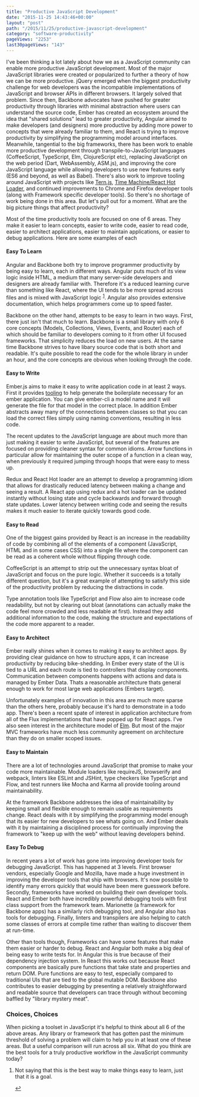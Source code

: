 ```yaml
---
title: "Productive JavaScript Development"
date: "2015-11-25 14:43:46+00:00"
layout: "post"
path: "/2015/11/25/productive-javascript-development"
category: "software-productivity"
pageViews: "2253"
last30pageViews: "143"
---
```


I've been thinking a lot lately about how we as a JavaScript community can enable more productive JavaScript development.  Most of the major JavaScript libraries were created or popularized to further a theory of how we can be more productive.  jQuery emerged when the biggest productivity challenge for web developers was the incompatible implementations of JavaScript and browser APIs in different browsers.  It largely solved that problem.  Since then, Backbone advocates have pushed for greater productivity through libraries with minimal abstraction where users can understand the source code, Ember has created an ecosystem around the idea that "shared solutions" lead to greater productivity, Angular aimed to make developers (and designers) more productive by adding more power to concepts that were already familiar to them, and React is trying to improve productivity by simplifying the programming model around interfaces.  Meanwhile, tangential to the big frameworks, there has been work to enable more productive development through transpile-to-JavaScript languages (CoffeeScript, TypeScript, Elm, ClojureScript etc), replacing JavaScript on the web period (Dart, WebAssembly, ASM.js), and improving the core JavaScript language while allowing developers to use new features early (ES6 and beyond, as well as Babel).  There's also work to improve tooling around JavaScript with projects like [Tern.js][tern], [Time Machine/React Hot Loader][timemachine], and continued improvements to Chrome and Firefox developer tools (along with Framework specific developer tools). So there's no shortage of work being done in this area.  But let's pull out for a moment.  What are the big picture things that affect productivity?

Most of the time productivity tools are focused on one of 6 areas.  They make it easier to learn concepts,  easier to write code, easier to read code, easier to architect applications, easier to maintain applications, or easier to debug applications. Here are some examples of each

#### Easy To Learn

Angular and Backbone both try to improve programmer productivity by being easy to learn, each in different ways.  Angular puts much of its view logic inside HTML, a medium that many server-side developers and designers are already familiar with.  Therefore it's a reduced learning curve than something like React, where the UI tends to be more spread across files and is mixed with JavaScript logic <sup id="fnref:1">[1](#fn:1)</sup>.  Angular also provides extensive documentation, which helps programmers come up to speed faster.  

Backbone on the other hand, attempts to be easy to learn in two ways.  First, there just isn't that much to learn.  Backbone is a small library with only 6 core concepts (Models, Collections, Views, Events, and Router) each of which should be familiar to developers coming to it from other UI focused frameworks.  That simplicity reduces the load on new users.  At the same time Backbone strives to have libary source code that is both short and readable.  It's quite possible to read the code for the whole library in under an hour, and the core concepts are obvious when looking through the code.

#### Easy to Write

Ember.js aims to make it easy to write application code in at least 2 ways.  First it provides [tooling][embercli] to help generate the boilerplate necessary for an ember application.  You can give ember-cli a model name and it will generate the file for that model in the correct place.  In addition Ember abstracts away many of the connections between classes so that you can load the correct files simply using naming conventions, resulting in less code.  

The recent updates to the JavaScript language are about much more than just making it easier to write JavaScript, but several of the features are focused on providing cleaner syntax for common idioms.  Arrow functions in particular allow for maintaining the outer scope of a function in a clean way, when previously it required jumping through hoops that were easy to mess up.

Redux and React Hot loader are an attempt to develop a programming idiom that allows for drastically reduced latency between making a change and seeing a result.  A React app using redux and a hot loader can be updated instantly without losing state and cycle backwards and forward through state updates.  Lower latency between writing code and seeing the results makes it much easier to iterate quickly towards good code.

#### Easy to Read

One of the biggest gains provided by React is an increase in the readability of code by combining all of the elements of a component (JavaScript, HTML and in some cases CSS) into a single file where the component can be read as a coherent whole without flipping through code.

CoffeeScript is an attempt to strip out the unnecessary syntax bloat of JavaScript and focus on the pure logic.  Whether it succeeds is a totally different question, but it's a great example of attempting to satisfy this side of the productivity problem by reducing the distractions in code.

Type annotation tools like TypeScript and Flow also aim to increase code readability, but not by clearing out bloat (annotations can actually make the code feel more crowded and less readable at first).  Instead they add additional information to the code, making the structure and expectations of the code more apparent to a reader.


#### Easy to Architect

Ember really shines when it comes to making it easy to architect apps.  By providing clear guidance on how to structure apps, it can increase productivity by reducing bike-shedding.  In Ember every state of the UI is tied to a URL and each route is tied to controllers that display components.  Communication between components happens with actions and data is managed by Ember Data.  Thats a reasonable architecture thats general enough to work for most large web applications (Embers target).

Unfortunately examples of innovation in this area are much more sparse than the others here, probably because it's hard to demonstrate in a todo app.  There's been a recent spate of interest in application architecture from all of the Flux implementations that have popped up for React apps.  I've also seen interest in the architecture model of [Elm][elm].  But most of the major MVC frameworks have much less community agreement on architecture than they do on smaller scoped issues.


#### Easy to Maintain

There are a lot of technologies around JavaScript that promise to make your code more maintainable.  Module loaders like requireJS, browserify and webpack, linters like ESLint and JSHint, type checkers like TypeScript and Flow, and test runners like Mocha and Karma all provide tooling around maintainability.

At the framework Backbone addresses the idea of maintainability by keeping small and flexible enough to remain usable as requirements change.  React deals with it by simplifying the programming model enough that its easier for new developers to see whats going on.  And Ember deals with it by maintaining a disciplined process for continually improving the framework to "keep up with the web" without leaving developers behind.

#### Easy To Debug

In recent years a lot of work has gone into improving developer tools for debugging JavaScript. This has happened at 3 levels.  First browser vendors, especially Google and Mozilla,  have made a huge investment in improving the developer tools that ship with browsers.  It's now possible to identify many errors quickly that would have been mere guesswork before.  Secondly, frameworks have worked on building their own developer tools.  React and Ember both have incredibly powerful debugging tools with first class support from the framework team.  Marionette (a framework for Backbone apps) has a similarly rich debugging tool, and Angular also has tools for debugging.  Finally, linters and transpilers are also helping to catch some classes of errors at compile time rather than waiting to discover them at run-time.

Other than tools though, Frameworks can have some features that make them easier or harder to debug.  React and Angular both make a big deal of being easy to write tests for.  In Angular this is true because of their dependency injection system.  In React this works out because React components are basically pure functions that take state and properties and return DOM.  Pure functions are easy to test, especially compared to traditional UIs that are tied to the global mutable DOM. Backbone also contributes to easier debugging by presenting a relatively straightforward and readable source that developers can trace through without becoming baffled by "library mystery meat".

### Choices, Choices

When picking a toolset in JavaScript it's helpful to think about all 6 of the above areas.  Any library or framework that has gotten past the minimum threshold of solving a problem will claim to help you in at least one of these areas.  But a useful comparison will run across all six.  What do you think are the best tools for a truly productive workflow in the JavaScript community today?

<div class="footnotes">
<ol>
    <li class="footnote" id="fn:1">
        <p>
        Not saying that this is the best way to make things easy to learn, just that it is a goal.
        </p>
        <a href="#fnref:1" title="return to article"> ↩</a></p>
    </li>
</ol>
</div>

[tern]: http://ternjs.net/
[timemachine]: https://github.com/gaearon/react-hot-loader
[embercli]: http://www.ember-cli.com/
[elm]: http://elm-lang.org/
